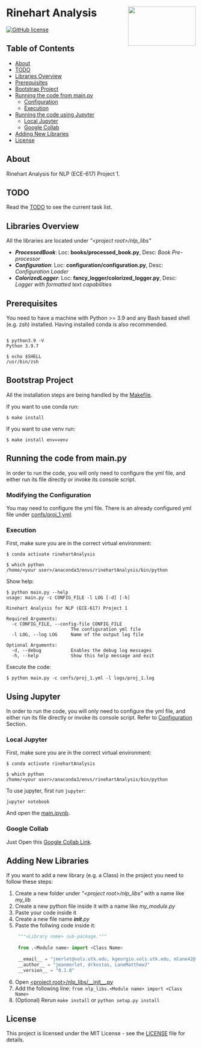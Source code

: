 # Rinehart Analysis<img src='https://avatars.githubusercontent.com/u/90112108' align='right' width='180' height='104'>

[![GitHub license](https://img.shields.io/badge/license-MIT-blue.svg)](https://raw.githubusercontent.com/NLPaladins/rinehartAnalysis/master/LICENSE)

## Table of Contents

+ [About](#about)
+ [TODO](#todo)
+ [Libraries Overview](#lib_overview) 
+ [Prerequisites](#prerequisites)
+ [Bootstrap Project](#bootstrap)
+ [Running the code from main.py](#run_main)
    + [Configuration](#configuration)
    + [Execution](#execution)
+ [Running the code using Jupyter](#jupyter)
    + [Local Jupyter](#local_jupyter)
    + [Google Collab](#google_collab)
+ [Adding New Libraries](#adding_libs) 
+ [License](#license)

## About <a name = "about"></a>

Rinehart Analysis for NLP (ECE-617) Project 1.

## TODO <a name = "todo"></a>

Read the [TODO](TODO.md) to see the current task list.

## Libraries Overview <a name = "lib_overview"></a>

All the libraries are located under *"\<project root>/nlp_libs"*
- ***ProcessedBook***: Loc: **books/processed_book.py**, Desc: *Book Pre-processor*
- ***Configuration***: Loc: **configuration/configuration.py**, Desc: *Configuration Loader*
- ***ColorizedLogger***: Loc: **fancy_logger/colorized_logger.py**, Desc: *Logger with formatted text capabilities*

## Prerequisites <a name = "prerequisites"></a>

You need to have a machine with Python >= 3.9 and any Bash based shell (e.g. zsh) installed.
Having installed conda is also recommended.

```Shell

$ python3.9 -V
Python 3.9.7

$ echo $SHELL
/usr/bin/zsh

```

## Bootstrap Project <a name = "bootstrap"></a>

All the installation steps are being handled by the [Makefile](Makefile).

If you want to use conda run:
```Shell
$ make install
```

If you want to use venv run:
```Shell
$ make install env=venv
```

## Running the code from main.py <a name = "run_main"></a>

In order to run the code, you will only need to configure the yml file, and either run its
file directly or invoke its console script.

### Modifying the Configuration <a name = "configuration"></a>

You may need to configure the yml file. There is an already configured yml file 
under [confs/proj_1.yml](confs/proj_1.yml).

### Execution <a name = "execution"></a>
First, make sure you are in the correct virtual environment:

```Shell
$ conda activate rinehartAnalysis

$ which python
/home/<your user>/anaconda3/envs/rinehartAnalysis/bin/python
```

Show help:
```Shell
$ python main.py --help
usage: main.py -c CONFIG_FILE -l LOG [-d] [-h]

Rinehart Analysis for NLP (ECE-617) Project 1

Required Arguments:
  -c CONFIG_FILE, --config-file CONFIG_FILE
                        The configuration yml file
  -l LOG, --log LOG     Name of the output log file

Optional Arguments:
  -d, --debug           Enables the debug log messages
  -h, --help            Show this help message and exit
```

Execute the code:
```Shell
$ python main.py -c confs/proj_1.yml -l logs/proj_1.log
```

## Using Jupyter <a name = "jupyter"></a>

In order to run the code, you will only need to configure the yml file, and either run its
file directly or invoke its console script. Refer to [Configuration](#configuration) Section.

### Local Jupyter <a name = "local_jupyter"></a>

First, make sure you are in the correct virtual environment:

```Shell
$ conda activate rinehartAnalysis

$ which python
/home/<your user>/anaconda3/envs/rinehartAnalysis/bin/python
```

To use jupyter, first run `jupyter`:

```shell
jupyter notebook
```
And open the [main.ipynb](main.ipynb).

### Google Collab <a name = "google_collab"></a>

Just Open this [Google Collab Link](https://colab.research.google.com/github/NLPaladins/rinehartAnalysis/blob/main/main.ipynb).

## Adding New Libraries <a name = "adding_libs"></a>

If you want to add a new library (e.g. a Class) in the project you need to follow these steps:
1. Create a new folder under *"\<project root>/nlp_libs"* with a name like *my_lib*
2. Create a new python file inside it with a name like *my_module.py*
3. Paste your code inside it
4. Create a new file name *__init__.py*
5. Paste the follwing code inside it:
   ```python
    """<Library name> sub-package."""
    
    from .<Module name> import <Class Name>
    
    __email__ = "jmerlet@vols.utk.edu, kgeorgio.vols.utk.edu, mlane42@vols.utk.edu"
    __author__ = "jeanmerlet, drkostas, LaneMatthewJ"
    __version__ = "0.1.0"
    ```
6. Open [\<project root>/nlp_libs/\_\_init\_\_.py](nlp_libs/__init__.py)
7. Add the following line: ```from nlp_libs.<Module name> import <Class Name>```
8. (Optional) Rerun `make install` or `python setup.py install` 
 
## License <a name = "license"></a>

This project is licensed under the MIT License - see the [LICENSE](LICENSE) file for details.


